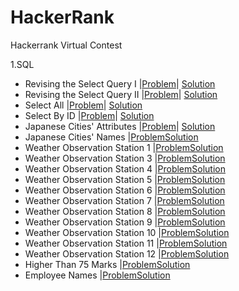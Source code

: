 # HackerRank
Hackerrank Virtual Contest

1.SQL
- Revising the Select Query I |[Problem](https://www.hackerrank.com/challenges/revising-the-select-query/problem)| [Solution](https://github.com/vibhutivadje/HackerRank/blob/master/SQL/1-Basic%20Select/001.%20Revising%20the%20Select%20Query%20I.sql)
- Revising the Select Query II |[Problem](https://www.hackerrank.com/challenges/revising-the-select-query-2/problem)| [Solution](https://github.com/vibhutivadje/HackerRank/blob/master/SQL/1-Basic%20Select/002.%20Revising%20the%20Select%20Query%20II.sql)
- Select All |[Problem](https://www.hackerrank.com/challenges/select-all-sql/problem)| [Solution](https://github.com/vibhutivadje/HackerRank/blob/master/SQL/1-Basic%20Select/003.%20Select%20All.sql)
- Select By ID |[Problem](https://www.hackerrank.com/challenges/select-by-id/problem)| [Solution](https://github.com/vibhutivadje/HackerRank/blob/master/SQL/1-Basic%20Select/004.%20Select%20By%20ID.sql)
- Japanese Cities' Attributes |[Problem](https://www.hackerrank.com/challenges/japanese-cities-attributes/problem)| [Solution](https://github.com/vibhutivadje/HackerRank/blob/master/SQL/1-Basic%20Select/005.%20Japanese%20Cities'%20Attributes.sql)
- Japanese Cities' Names |[Problem](https://www.hackerrank.com/challenges/japanese-cities-name/problem)[Solution](https://github.com/vibhutivadje/HackerRank/blob/master/SQL/1-Basic%20Select/006.%20Japanese%20Cities'%20Names.sql)
- Weather Observation Station 1 |[Problem](https://www.hackerrank.com/challenges/weather-observation-station-1/problem)[Solution](https://github.com/vibhutivadje/HackerRank/blob/master/SQL/1-Basic%20Select/007.%20Weather%20Observation%20Station%201.sql)
- Weather Observation Station 3 |[Problem](https://www.hackerrank.com/challenges/weather-observation-station-3/problem)[Solution](https://github.com/vibhutivadje/HackerRank/blob/master/SQL/1-Basic%20Select/008.%20Weather%20Observation%20Station%203.sql)
- Weather Observation Station 4 |[Problem](https://www.hackerrank.com/challenges/weather-observation-station-4/problem)[Solution](https://github.com/vibhutivadje/HackerRank/blob/master/SQL/1-Basic%20Select/009.%20Weather%20Observation%20Station%204.sql)
- Weather Observation Station 5 |[Problem](https://www.hackerrank.com/challenges/weather-observation-station-5/problem)[Solution](https://github.com/vibhutivadje/HackerRank/blob/master/SQL/1-Basic%20Select/010.%20Weather%20Observation%20Station%205.sql)
- Weather Observation Station 6 |[Problem](https://www.hackerrank.com/challenges/weather-observation-station-6/problem)[Solution](https://github.com/vibhutivadje/HackerRank/blob/master/SQL/1-Basic%20Select/011.%20Weather%20Observation%20Station%206.sql)
- Weather Observation Station 7 |[Problem](https://www.hackerrank.com/challenges/weather-observation-station-7/problem)[Solution](https://github.com/vibhutivadje/HackerRank/blob/master/SQL/1-Basic%20Select/012.%20Weather%20Observation%20Station%207.sql)
- Weather Observation Station 8 |[Problem](https://www.hackerrank.com/challenges/weather-observation-station-8/problem)[Solution](https://github.com/vibhutivadje/HackerRank/blob/master/SQL/1-Basic%20Select/013.%20Weather%20Observation%20Station%208.sql)
- Weather Observation Station 9 |[Problem](https://www.hackerrank.com/challenges/weather-observation-station-9/problem)[Solution](https://github.com/vibhutivadje/HackerRank/blob/master/SQL/1-Basic%20Select/014.%20Weather%20Observation%20Station%209.sql)
- Weather Observation Station 10 |[Problem](https://www.hackerrank.com/challenges/weather-observation-station-10/problem)[Solution](https://github.com/vibhutivadje/HackerRank/blob/master/SQL/1-Basic%20Select/015.%20Weather%20Observation%20Station%2010.sql)
- Weather Observation Station 11 |[Problem](https://www.hackerrank.com/challenges/weather-observation-station-11/problem)[Solution](https://github.com/vibhutivadje/HackerRank/blob/master/SQL/1-Basic%20Select/016.%20Weather%20Observation%20Station%2011.sql)
- Weather Observation Station 12 |[Problem](https://www.hackerrank.com/challenges/weather-observation-station-12/problem)[Solution](https://github.com/vibhutivadje/HackerRank/blob/master/SQL/1-Basic%20Select/017.%20Weather%20Observation%20Station%2012.sql)
- Higher Than 75 Marks |[Problem](https://www.hackerrank.com/challenges/more-than-75-marks/problem)[Solution](https://github.com/vibhutivadje/HackerRank/blob/master/SQL/1-Basic%20Select/018.%20Higher%20Than%2075%20Marks.sql)
- Employee Names |[Problem](https://www.hackerrank.com/challenges/name-of-employees/problem)[Solution](https://github.com/vibhutivadje/HackerRank/blob/master/SQL/1-Basic%20Select/019.%20Employee%20Names.sql)
